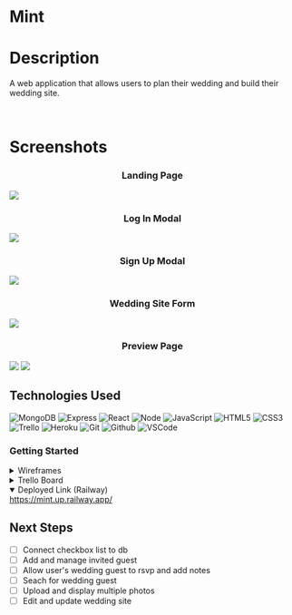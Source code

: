 # Mint

<h1>Description</h1>
<p>A web application that allows users to plan their wedding and build their wedding site.</p>
<br>
<h1>Screenshots</h1>
  <h3 align="center">Landing Page</h3><img src="https://i.imgur.com/HQJ5rd3.png"/>
  <h3 align="center">Log In Modal</h3><img src="https://i.imgur.com/JwBMnkX.png"/>
  <h3 align="center">Sign Up Modal</h3><img src="https://i.imgur.com/t8YMXk7.png"/>
  <h3 align="center">Wedding Site Form</h3><img src="https://i.imgur.com/g0XLjg9.png"/>
  <h3 align="center">Preview Page</h3><img src="https://i.imgur.com/Du0LKXU.png"/> <img src="https://i.imgur.com/peLSQlC.png"/>

## Technologies Used
![MongoDB](https://img.shields.io/badge/-MongoDB-333?style=flat&logo=mongodb)
![Express](https://img.shields.io/badge/-Express-333?style=flat&logo=express)
![React](https://img.shields.io/badge/-React-333?style=flat&logo=react) 
![Node](https://img.shields.io/badge/-Node.js-333?style=flat&logo=node.js)
![JavaScript](https://img.shields.io/badge/-JavaScript-333?style=flat&logo=javascript) 
![HTML5](https://img.shields.io/badge/-HTML5-333?style=flat&logo=html5)
![CSS3](https://img.shields.io/badge/-CSS-333?style=flat&logo=css3)
![Trello](https://img.shields.io/badge/-Trello-333?style=flat&logo=trello)
![Heroku](https://img.shields.io/badge/-Heroku-333?style=flat&logo=heroku)
![Git](https://img.shields.io/badge/-Git-333?style=flat&logo=git)
![Github](https://img.shields.io/badge/-GitHub-333?style=flat&logo=github)
![VSCode](https://img.shields.io/badge/-VS_Code-333?style=flat&logo=visualstudio)

<h3>Getting Started </h3>
<details>
<summary>Wireframes</summary>   
<a href="https://www.figma.com/file/1rvKcIJhxODHlOBVUE8unj/Project-4-Wireframe?node-id=0%3A1">https://www.figma.com/file/1rvKcIJhxODHlOBVUE8unj/Project-4-Wireframe?node-id=0%3A1</a>   
</details>

<details>
<summary>Trello Board</summary>   
<a href="https://trello.com/b/5ykEo1Iq/mint-wedding-event-planner">https://trello.com/b/5ykEo1Iq/mint-wedding-event-planner</a>   
</details>

<details open>   
<summary>Deployed Link (Railway)</summary>
<a href="https://mint.up.railway.app/">https://mint.up.railway.app/</a>
</details>

## Next Steps
- [ ] Connect checkbox list to db   
- [ ] Add and manage invited guest
- [ ] Allow user's wedding guest to rsvp and add notes
- [ ] Seach for wedding guest 
- [ ] Upload and display multiple photos
- [ ] Edit and update wedding site 